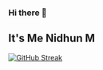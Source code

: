 ### Hi there 👋

## It's Me Nidhun M

<!--
**nidhunm/nidhunm** is a ✨ _special_ ✨ repository because its `README.md` (this file) appears on your GitHub profile.

Here are some ideas to get you started:

- 🔭 I’m currently working on ...
- 🌱 I’m currently learning ...
- 👯 I’m looking to collaborate on ...
- 🤔 I’m looking for help with ...
- 💬 Ask me about ...
- 📫 How to reach me: ...
- 😄 Pronouns: ...
- ⚡ Fun fact: ...
-->

[![GitHub Streak](https://awesome-github-stats.azurewebsites.net/user-stats/nidhunm&theme=tokyonight)](https://git.io/awesome-stats-card)
